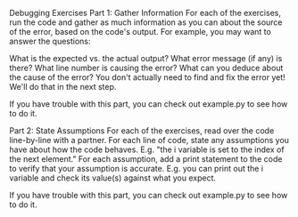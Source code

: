 Debugging Exercises
Part 1: Gather Information
For each of the exercises, run the code and gather as much information as you can about the source of the error, based on the code's output. For example, you may want to answer the questions:

What is the expected vs. the actual output?
What error message (if any) is there?
What line number is causing the error?
What can you deduce about the cause of the error?
You don't actually need to find and fix the error yet! We'll do that in the next step.

If you have trouble with this part, you can check out example.py to see how to do it.

Part 2: State Assumptions
For each of the exercises, read over the code line-by-line with a partner. For each line of code, state any assumptions you have about how the code behaves. E.g. "the i variable is set to the index of the next element." For each assumption, add a print statement to the code to verify that your assumption is accurate. E.g. you can print out the i variable and check its value(s) against what you expect.

If you have trouble with this part, you can check out example.py to see how to do it.

